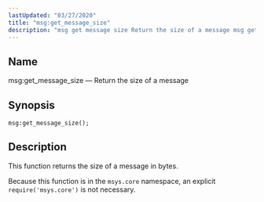```yaml
---
lastUpdated: "03/27/2020"
title: "msg:get_message_size"
description: "msg get message size Return the size of a message msg get message size This function returns the size of a message in bytes Because this function is in the msys core namespace an explicit require msys core is not necessary..."
---
```


<a name="lua.ref.msg_get_message_size"></a> 
## Name

msg:get_message_size — Return the size of a message

<a name="idp16764400"></a> 
## Synopsis

`msg:get_message_size();`

<a name="idp16766640"></a> 
## Description

This function returns the size of a message in bytes.

Because this function is in the `msys.core` namespace, an explicit `require('msys.core')` is not necessary.